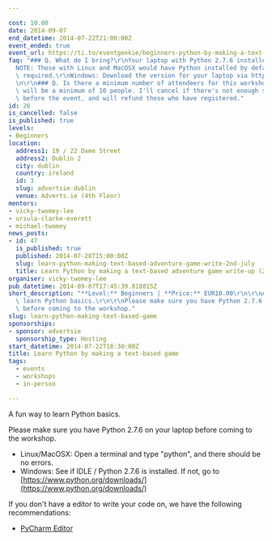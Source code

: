 ```yaml
---

cost: 10.00
date: 2014-09-07
end_datetime: 2014-07-22T21:00:00Z
event_ended: true
event_url: https://ti.to/eventgeekie/beginners-python-by-making-a-text-based-adventure-game
faq: "### Q. What do I bring?\r\nYour laptop with Python 2.7.6 installed. \r\n\r\n\
  NOTE: Those with Linux and MacOSX would have Python installed by default, no action\
  \ required.\r\nWindows: Download the version for your laptop via https://www.python.org/downloads/\r\
  \n\r\n### Q. Is there a minimum number of attendeers for this workshop?\r\nThere\
  \ will be a minimum of 10 people. I'll cancel if there's not enough signups 48 hours\
  \ before the event, and will refund those who have registered."
id: 26
is_cancelled: false
is_published: true
levels:
- Beginners
location:
  address1: 19 / 22 Dame Street
  address2: Dublin 2
  city: dublin
  country: ireland
  id: 3
  slug: advertsie-dublin
  venue: Adverts.ie (4th Floor)
mentors:
- vicky-twomey-lee
- ursula-clarke-everett
- michael-twomey
news_posts:
- id: 47
  is_published: true
  published: 2014-07-28T15:00:00Z
  slug: learn-python-making-text-based-adventure-game-write-2nd-july
  title: Learn Python by making a text-based adventure game write-up (22nd July)
organiser: vicky-twomey-lee
pub_datetime: 2014-09-07T17:45:39.818815Z
short_description: "**Level:** Beginners | **Price:** EUR10.00\r\n\r\nA fun way to\
  \ learn Python basics.\r\n\r\nPlease make sure you have Python 2.7.6 on your laptop\
  \ before coming to the workshop."
slug: learn-python-making-text-based-game
sponsorships:
- sponsor: advertsie
  sponsorship_type: Hosting
start_datetime: 2014-07-22T18:30:00Z
title: Learn Python by making a text-based game
tags:
  - events
  - workshops
  - in-person

---
```


A fun way to learn Python basics.

Please make sure you have Python 2.7.6 on your laptop before coming to the workshop.

* Linux/MacOSX: Open a terminal and type "python", and there should be no errors.
* Windows: See if IDLE / Python 2.7.6 is installed. If not, go to [https://www.python.org/downloads/](https://www.python.org/downloads/)

If you don't have a editor to write your code on, we have the following recommendations:

* [PyCharm Editor](http://www.jetbrains.com/pycharm/download/)